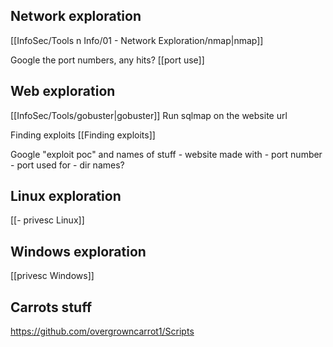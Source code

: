 
## Network exploration
[[InfoSec/Tools n Info/01 - Network Exploration/nmap|nmap]]

Google the port numbers, any hits?  [[port use]]

## Web exploration
[[InfoSec/Tools/gobuster|gobuster]]
Run sqlmap on the website url

Finding exploits
[[Finding exploits]]

Google "exploit poc" and names of stuff
	- website made with
	- port number
	- port used for
	- dir names?



## Linux exploration

[[- privesc Linux]]



## Windows exploration

[[privesc Windows]]



## Carrots stuff

https://github.com/overgrowncarrot1/Scripts

